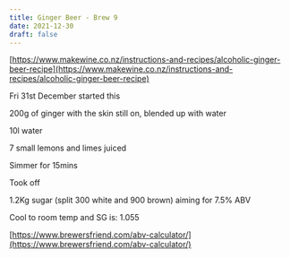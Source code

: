 ```yaml
---
title: Ginger Beer - Brew 9
date: 2021-12-30
draft: false 
---
```


[https://www.makewine.co.nz/instructions-and-recipes/alcoholic-ginger-beer-recipe](https://www.makewine.co.nz/instructions-and-recipes/alcoholic-ginger-beer-recipe)

Fri 31st December started this

200g of ginger with the skin still on, blended up with water

10l water

7 small lemons and limes juiced

Simmer for 15mins

Took off

1.2Kg sugar (split 300 white and 900 brown) aiming for 7.5% ABV

Cool to room temp and SG is: 1.055

[https://www.brewersfriend.com/abv-calculator/](https://www.brewersfriend.com/abv-calculator/) 



